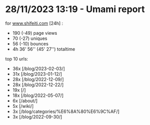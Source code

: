 # 28/11/2023 13:19 - Umami report
for www.shifeiti.com [24h] :

 - 190 (-49) page views
 - 70 (-27) uniques
 - 56 (-10) bounces
 - 4h 36' 56'' (45' 27'') totaltime


top 10 urls:
 - 36x [/blog/2023-02-03/]
 - 31x [/blog/2023-01-12/]
 - 28x [/blog/2022-12-09/]
 - 28x [/blog/2022-12-22/]
 - 19x [/]
 - 18x [/blog/2022-05-07/]
 - 6x [/about/]
 - 5x [/wiki/]
 - 3x [/blog/categories/%E6%8A%80%E6%9C%AF/]
 - 3x [/blog/2022-09-30/]


